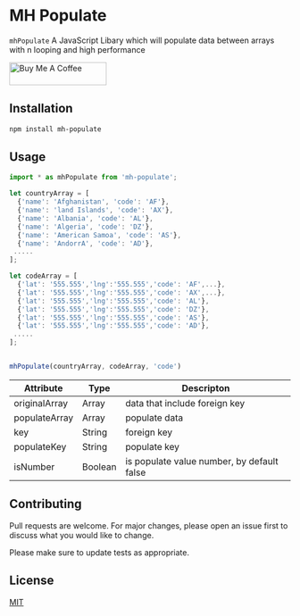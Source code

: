 
# MH Populate

 `mhPopulate` A  JavaScript Libary   which will populate data between  arrays  with n looping and high performance 

<a href="https://www.buymeacoffee.com/mohammadIhmaid" target="_blank"><img src="https://cdn.buymeacoffee.com/buttons/default-orange.png" alt="Buy Me A Coffee" height="41" width="174"></a>

## Installation

```bash
npm install mh-populate
```

## Usage

```typescript
import * as mhPopulate from 'mh-populate';

let countryArray = [  
  {'name': 'Afghanistan', 'code': 'AF'},  
  {'name': 'land Islands', 'code': 'AX'},  
  {'name': 'Albania', 'code': 'AL'},  
  {'name': 'Algeria', 'code': 'DZ'},  
  {'name': 'American Samoa', 'code': 'AS'},  
  {'name': 'AndorrA', 'code': 'AD'},  
 .....
];

let codeArray = [  
  {'lat': '555.555','lng':'555.555','code': 'AF',...},  
  {'lat': '555.555','lng':'555.555','code': 'AX',...},  
  {'lat': '555.555','lng':'555.555','code': 'AL'},  
  {'lat': '555.555','lng':'555.555','code': 'DZ'},  
  {'lat': '555.555','lng':'555.555','code': 'AS'},  
  {'lat': '555.555','lng':'555.555','code': 'AD'},  
 .....
];


mhPopulate(countryArray, codeArray, 'code')

```

| Attribute |Type|Descripton|
|--|--|--|
| originalArray | Array|data that include foreign key |
| populateArray | Array|populate data|
| key | String|foreign key|
| populateKey | String|populate key|
| isNumber | Boolean|is populate value number, by default false|






## Contributing
Pull requests are welcome. For major changes, please open an issue first to discuss what you would like to change.

Please make sure to update tests as appropriate.

## License
[MIT](https://choosealicense.com/licenses/mit/)
